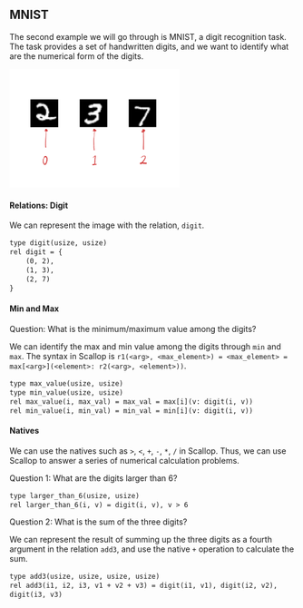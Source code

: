 
## MNIST
The second example we will go through is MNIST, a digit recognition task.
The task provides a set of handwritten digits, and we want to identify what are the numerical form of the digits.

<div>
  <img src="/img/summer_school/lab1/mnist_example.png" width="300"/>
</div>

#### Relations: Digit

We can represent the image with the relation, `digit`.

``` scl
type digit(usize, usize)
rel digit = {
    (0, 2),
    (1, 3),
    (2, 7)
}
```

#### Min and Max
Question: What is the minimum/maximum value among the digits?

We can identify the max and min value among the digits through `min` and `max`.
The syntax in Scallop is `r1(<arg>, <max_element>) = <max_element> = max[<arg>](<element>: r2(<arg>, <element>))`.

``` scl
type max_value(usize, usize)
type min_value(usize, usize)
rel max_value(i, max_val) = max_val = max[i](v: digit(i, v))
rel min_value(i, min_val) = min_val = min[i](v: digit(i, v))
```

#### Natives
We can use the natives such as `>`, `<`, `+`, `-`, `*`, `/` in Scallop.
Thus, we can use Scallop to answer a series of numerical calculation problems.

Question 1: What are the digits larger than 6?

``` scl
type larger_than_6(usize, usize)
rel larger_than_6(i, v) = digit(i, v), v > 6
```

Question 2: What is the sum of the three digits?

We can represent the result of summing up the three digits as a fourth argument in the relation `add3`, and use the native `+` operation to calculate the sum.

``` scl
type add3(usize, usize, usize, usize)
rel add3(i1, i2, i3, v1 + v2 + v3) = digit(i1, v1), digit(i2, v2), digit(i3, v3)
```
